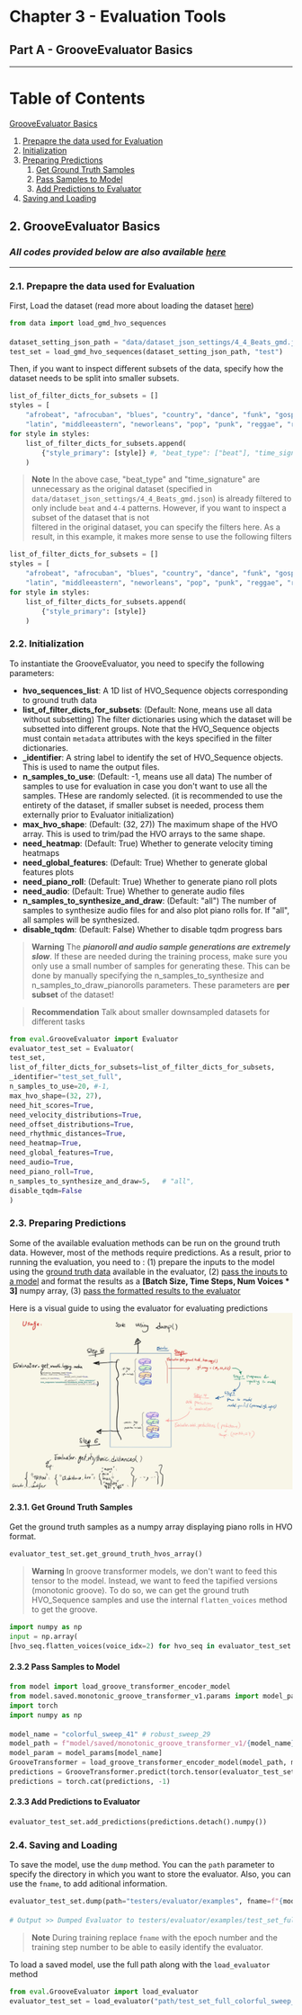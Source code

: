 # Chapter 3 - Evaluation Tools
## Part A - GrooveEvaluator Basics

-----

# Table of Contents
[GrooveEvaluator Basics](#2)
1. [Prepapre the data used for Evaluation](#2_i)
2. [Initialization](#2_ii)
3. [Preparing Predictions](#2_iii)
   1. [Get Ground Truth Samples](#2_iii_a)
   2. [Pass Samples to Model](#2_iii_b)
   3. [Add Predictions to Evaluator](#2_iii_c)
4. [Saving and Loading](#2_iv)

## 2. GrooveEvaluator Basics <a name="2"></a>

### _All codes provided below are also available [here](../../testers/GrooveEvaluator/01_grooveevalbasics_demo.py)_


---

### 2.1. Prepapre the data used for Evaluation <a name="2_i"></a>

First, Load the dataset (read more about loading the dataset [here](https://github.com/behzadhaki/VariationalMonotonicGrooveTransformer/blob/main/documentation/chapter1_Data/README.md#313-load-gmd-dataset-in-hvo_sequence-format-using-a-single-command---))
```python
from data import load_gmd_hvo_sequences

dataset_setting_json_path = "data/dataset_json_settings/4_4_Beats_gmd.json"
test_set = load_gmd_hvo_sequences(dataset_setting_json_path, "test")
```

Then, if you want to inspect different subsets of the data, specify how the dataset needs to be split into smaller subsets.
```python
list_of_filter_dicts_for_subsets = []
styles = [
    "afrobeat", "afrocuban", "blues", "country", "dance", "funk", "gospel", "highlife", "hiphop", "jazz",
    "latin", "middleeastern", "neworleans", "pop", "punk", "reggae", "rock", "soul"]
for style in styles:
    list_of_filter_dicts_for_subsets.append(
        {"style_primary": [style]} #, "beat_type": ["beat"], "time_signature": ["4-4"]}
    )
```

> **Note**
> In the above case, "beat_type" and "time_signature" are unnecessary as the original dataset (specified in `data/dataset_json_settings/4_4_Beats_gmd.json`) 
> is already filtered to only include `beat` and `4-4` patterns. However, if you want to inspect a subset of the dataset that is not  
> filtered in the original dataset, you can specify the filters here. As a result, in this example, it makes more sense to use the following filters
> 

```python
list_of_filter_dicts_for_subsets = []
styles = [
    "afrobeat", "afrocuban", "blues", "country", "dance", "funk", "gospel", "highlife", "hiphop", "jazz",
    "latin", "middleeastern", "neworleans", "pop", "punk", "reggae", "rock", "soul"]
for style in styles:
    list_of_filter_dicts_for_subsets.append(
        {"style_primary": [style]}
    )
```


### 2.2. Initialization <a name="2_ii"></a>

To instantiate the GrooveEvaluator, you need to specify the following parameters:

- **hvo_sequences_list**: A 1D list of HVO_Sequence objects corresponding to ground truth data
- **list_of_filter_dicts_for_subsets**: (Default: None, means use all data without subsetting) The filter dictionaries using which the dataset will be subsetted into different groups. Note that the HVO_Sequence objects must contain `metadata` attributes with the keys specified in the filter dictionaries.
- **_identifier**: A string label to identify the set of HVO_Sequence objects. This is used to name the output files.
- **n_samples_to_use**: (Default: -1, means use all data) The number of samples to use for evaluation in case you don't want to use all the samples. THese are randomly selected.
         (it is recommended to use the entirety of the dataset, if smaller subset is needed, process them externally prior to Evaluator initialization)
- **max_hvo_shape**: (Default: (32, 27)) The maximum shape of the HVO array. This is used to trim/pad the HVO arrays to the same shape.
- **need_heatmap**: (Default: True) Whether to generate velocity timing heatmaps
- **need_global_features**: (Default: True) Whether to generate global features plots
- **need_piano_roll**: (Default: True) Whether to generate piano roll plots
- **need_audio**: (Default: True) Whether to generate audio files
- **n_samples_to_synthesize_and_draw**: (Default: "all") The number of samples to synthesize audio files for and also plot piano rolls for. If "all", all samples will be synthesized.
- **disable_tqdm**: (Default: False) Whether to disable tqdm progress bars


> **Warning**
> The **_pianoroll and audio sample generations are extremely slow_**. If these are needed during the training process, 
> make sure you only use a small number of samples for generating these. 
> This can be done by manually specifying the n_samples_to_synthesize and n_samples_to_draw_pianorolls parameters. 
> These parameters are **per subset** of the dataset!

> **Recommendation**
> Talk about smaller downsampled datasets for different tasks
> 
> 

```python
from eval.GrooveEvaluator import Evaluator
evaluator_test_set = Evaluator(
test_set,
list_of_filter_dicts_for_subsets=list_of_filter_dicts_for_subsets,
_identifier="test_set_full",
n_samples_to_use=20, #-1,
max_hvo_shape=(32, 27),
need_hit_scores=True,
need_velocity_distributions=True,
need_offset_distributions=True,
need_rhythmic_distances=True,
need_heatmap=True,
need_global_features=True,
need_audio=True,
need_piano_roll=True,
n_samples_to_synthesize_and_draw=5,   # "all",
disable_tqdm=False
)
```
### 2.3. Preparing Predictions <a name="(#2_iii)"></a>

Some of the available evaluation methods can be run on the ground truth data. However, most of the methods require 
predictions. As a result, prior to running the evaluation, you need to : 
    (1) prepare the inputs to the model using the [ground truth data](#2_iv_a) available in the evaluator, 
    (2) [pass the inputs to a model](#2_iv_b) and format the results as a **[Batch Size, Time Steps, Num Voices * 3]** numpy array, 
    (3) [pass the formatted results to the evaluator](#2_iv_c) 


Here is a visual guide to using the evaluator for evaluating predictions
<img src="img.png" width="600">



#### 2.3.1. Get Ground Truth Samples  <a name="2_iii_a"></a>
Get the ground truth samples as a numpy array displaying piano rolls in HVO format.

```python
evaluator_test_set.get_ground_truth_hvos_array()
```

> **Warning** In groove transformer models, we don't want to feed this tensor to the model. 
> Instead, we want to feed the tapified versions (monotonic groove).
> To do so, we can get the ground truth HVO_Sequence samples and use the internal `flatten_voices` 
> method to get the groove.

```python
import numpy as np
input = np.array(
[hvo_seq.flatten_voices(voice_idx=2) for hvo_seq in evaluator_test_set.get_ground_truth_hvo_sequences()])
```

#### 2.3.2 Pass Samples to Model <a name="2_iii_b"></a>

```python
from model import load_groove_transformer_encoder_model
from model.saved.monotonic_groove_transformer_v1.params import model_params
import torch
import numpy as np

model_name = "colorful_sweep_41" # robust_sweep_29
model_path = f"model/saved/monotonic_groove_transformer_v1/{model_name}.model"
model_param = model_params[model_name]
GrooveTransformer = load_groove_transformer_encoder_model(model_path, model_param)
predictions = GrooveTransformer.predict(torch.tensor(evaluator_test_set.get_ground_truth_hvos_array(), dtype=torch.float32))
predictions = torch.cat(predictions, -1)
```

#### 2.3.3 Add Predictions to Evaluator <a name="2_iii_c"></a>

```python
evaluator_test_set.add_predictions(predictions.detach().numpy())
```

### 2.4. Saving and Loading <a name="2_iv"></a>

To save the model, use the `dump` method. You can the `path` parameter to specify the directory in which you want to store the evaluator. Also,
you can use the `fname`, to add aditional information.

```python
evaluator_test_set.dump(path="testers/evaluator/examples", fname=f"{model_name}.Eval.bz2")

# Output >> Dumped Evaluator to testers/evaluator/examples/test_set_full_colorful_sweep_41.Eval.bz2
```

> **Note**
> During training replace `fname` with the epoch number and the training step number to be able to easily identify the evaluator.

To load a saved model, use the full path along with the `load_evaluator` method

```python
from eval.GrooveEvaluator import load_evaluator
evaluator_test_set = load_evaluator("path/test_set_full_colorful_sweep_41.Eval.bz2")
```

